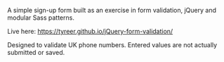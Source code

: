 A simple sign-up form built as an exercise in form validation, jQuery and modular Sass patterns.

Live here: https://tyreer.github.io/jQuery-form-validation/

Designed to validate UK phone numbers. Entered values are not actually submitted or saved.
